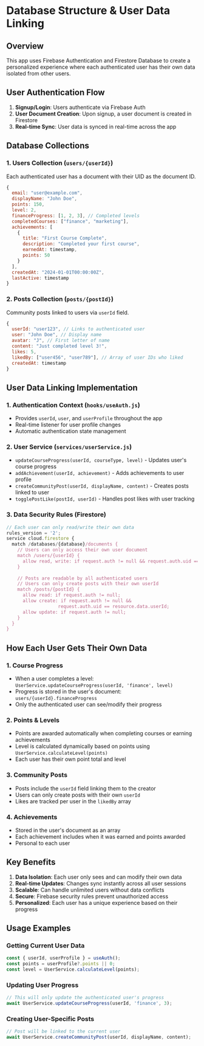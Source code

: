 # Database Structure & User Data Linking

## Overview
This app uses Firebase Authentication and Firestore Database to create a personalized experience where each authenticated user has their own data isolated from other users.

## User Authentication Flow
1. **Signup/Login**: Users authenticate via Firebase Auth
2. **User Document Creation**: Upon signup, a user document is created in Firestore
3. **Real-time Sync**: User data is synced in real-time across the app

## Database Collections

### 1. Users Collection (`users/{userId}`)
Each authenticated user has a document with their UID as the document ID.

```javascript
{
  email: "user@example.com",
  displayName: "John Doe",
  points: 150,
  level: 2,
  financeProgress: [1, 2, 3], // Completed levels
  completedCourses: ["finance", "marketing"],
  achievements: [
    {
      title: "First Course Complete",
      description: "Completed your first course",
      earnedAt: timestamp,
      points: 50
    }
  ],
  createdAt: "2024-01-01T00:00:00Z",
  lastActive: timestamp
}
```

### 2. Posts Collection (`posts/{postId}`)
Community posts linked to users via `userId` field.

```javascript
{
  userId: "user123", // Links to authenticated user
  user: "John Doe", // Display name
  avatar: "J", // First letter of name
  content: "Just completed level 3!",
  likes: 5,
  likedBy: ["user456", "user789"], // Array of user IDs who liked
  createdAt: timestamp
}
```

## User Data Linking Implementation

### 1. Authentication Context (`hooks/useAuth.js`)
- Provides `userId`, `user`, and `userProfile` throughout the app
- Real-time listener for user profile changes
- Automatic authentication state management

### 2. User Service (`services/userService.js`)
- `updateCourseProgress(userId, courseType, level)` - Updates user's course progress
- `addAchievement(userId, achievement)` - Adds achievements to user profile
- `createCommunityPost(userId, displayName, content)` - Creates posts linked to user
- `togglePostLike(postId, userId)` - Handles post likes with user tracking

### 3. Data Security Rules (Firestore)
```javascript
// Each user can only read/write their own data
rules_version = '2';
service cloud.firestore {
  match /databases/{database}/documents {
    // Users can only access their own user document
    match /users/{userId} {
      allow read, write: if request.auth != null && request.auth.uid == userId;
    }
    
    // Posts are readable by all authenticated users
    // Users can only create posts with their own userId
    match /posts/{postId} {
      allow read: if request.auth != null;
      allow create: if request.auth != null && 
                   request.auth.uid == resource.data.userId;
      allow update: if request.auth != null;
    }
  }
}
```

## How Each User Gets Their Own Data

### 1. Course Progress
- When a user completes a level: `UserService.updateCourseProgress(userId, 'finance', level)`
- Progress is stored in the user's document: `users/{userId}.financeProgress`
- Only the authenticated user can see/modify their progress

### 2. Points & Levels
- Points are awarded automatically when completing courses or earning achievements
- Level is calculated dynamically based on points using `UserService.calculateLevel(points)`
- Each user has their own point total and level

### 3. Community Posts
- Posts include the `userId` field linking them to the creator
- Users can only create posts with their own `userId`
- Likes are tracked per user in the `likedBy` array

### 4. Achievements
- Stored in the user's document as an array
- Each achievement includes when it was earned and points awarded
- Personal to each user

## Key Benefits

1. **Data Isolation**: Each user only sees and can modify their own data
2. **Real-time Updates**: Changes sync instantly across all user sessions
3. **Scalable**: Can handle unlimited users without data conflicts
4. **Secure**: Firebase security rules prevent unauthorized access
5. **Personalized**: Each user has a unique experience based on their progress

## Usage Examples

### Getting Current User Data
```javascript
const { userId, userProfile } = useAuth();
const points = userProfile?.points || 0;
const level = UserService.calculateLevel(points);
```

### Updating User Progress
```javascript
// This will only update the authenticated user's progress
await UserService.updateCourseProgress(userId, 'finance', 3);
```

### Creating User-Specific Posts
```javascript
// Post will be linked to the current user
await UserService.createCommunityPost(userId, displayName, content);
